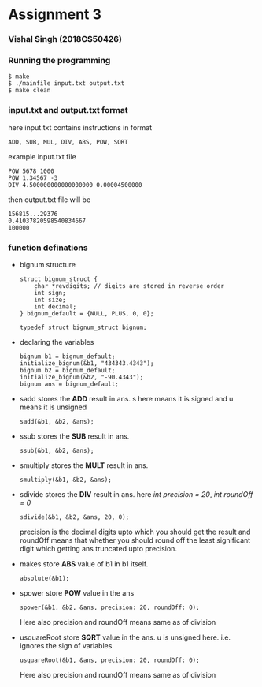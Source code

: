 # Assignment 3

### Vishal Singh (2018CS50426)

### Running the programming
```
$ make
$ ./mainfile input.txt output.txt
$ make clean
```

### input.txt and output.txt format

here input.txt contains instructions in format 
```
ADD, SUB, MUL, DIV, ABS, POW, SQRT
```
example input.txt file
```
POW 5678 1000
POW 1.34567 -3
DIV 4.500000000000000000 0.00004500000
```
then output.txt file will be
```
156815...29376
0.41037820598540834667
100000
```

### function definations

- bignum structure

    ```
    struct bignum_struct {
        char *revdigits; // digits are stored in reverse order
        int sign;
        int size;
        int decimal;
    } bignum_default = {NULL, PLUS, 0, 0};

    typedef struct bignum_struct bignum;
    ```

- declaring the variables

    ```
    bignum b1 = bignum_default;
    initialize_bignum(&b1, "434343.4343");
    bignum b2 = bignum_default;
    initialize_bignum(&b2, "-90.4343");
    bignum ans = bignum_default;
    ```
- sadd stores the **ADD** result in ans. s here means it is signed and u means it is unsigned

    ```
    sadd(&b1, &b2, &ans);
    ```

- ssub stores the **SUB** result in ans.

    ```
    ssub(&b1, &b2, &ans);
    ```

- smultiply stores the **MULT** result in ans.

    ```
    smultiply(&b1, &b2, &ans);
    ```

- sdivide stores the **DIV** result in ans.
    here *int precision = 20*, *int roundOff = 0*
    ```
    sdivide(&b1, &b2, &ans, 20, 0);
    ```
    precision is the decimal digits upto which you should get the result and roundOff means that whether you should round off the least significant digit which getting ans truncated upto precision.

- makes store **ABS** value of b1 in b1 itself.

    ```
    absolute(&b1);
    ```

- spower store **POW** value in the ans

    ```
    spower(&b1, &b2, &ans, precision: 20, roundOff: 0);
    ```
    Here also precision and roundOff means same as of division

- usquareRoot store **SQRT** value in the ans. u is unsigned here. i.e. ignores the sign of variables

    ```
    usquareRoot(&b1, &ans, precision: 20, roundOff: 0);
    ```
    Here also precision and roundOff means same as of division
    